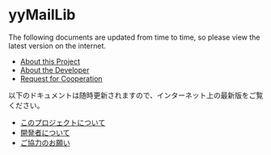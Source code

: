 ﻿# yyMailLib

The following documents are updated from time to time, so please view the latest version on the internet.

* [About this Project](https://github.com/nao7sep/Resources/blob/main/Documents/yyMailLib/yyMailLib.md)
* [About the Developer](https://github.com/nao7sep/Resources/blob/main/Documents/About%20the%20Developer/About%20the%20Developer.md)
* [Request for Cooperation](https://github.com/nao7sep/Resources/blob/main/Documents/Request%20for%20Cooperation/Request%20for%20Cooperation.md)

以下のドキュメントは随時更新されますので、インターネット上の最新版をご覧ください。

* [このプロジェクトについて](https://github.com/nao7sep/Resources/blob/main/Documents/yyMailLib/yyMailLib.ja.md)
* [開発者について](https://github.com/nao7sep/Resources/blob/main/Documents/About%20the%20Developer/About%20the%20Developer.ja.md)
* [ご協力のお願い](https://github.com/nao7sep/Resources/blob/main/Documents/Request%20for%20Cooperation/Request%20for%20Cooperation.ja.md)
